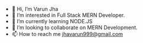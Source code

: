 - 👋 Hi, I’m Varun Jha
- 👀 I’m interested in Full Stack MERN Developer.
- 🌱 I’m currently learning NODE.JS
- 💞️ I’m looking to collaborate on MERN Development.
- 📫 How to reach me jhavarun999@gmail.com

<!---
varunjha999/varunjha999 is a ✨ special ✨ repository because its `README.md` (this file) appears on your GitHub profile.
You can click the Preview link to take a look at your changes.
--->
